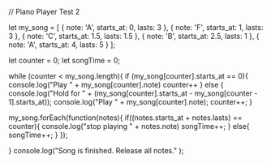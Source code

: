 // Piano Player Test 2

let my_song = [
  { note: 'A', starts_at: 0, lasts: 3 },
  { note: 'F', starts_at: 1, lasts: 3 },
  { note: 'C', starts_at: 1.5, lasts: 1.5 },
  { note: 'B', starts_at: 2.5, lasts: 1 },
  { note: 'A', starts_at: 4, lasts: 5 }
];

let counter = 0;
let songTime = 0;

while (counter < my_song.length){
if (my_song[counter].starts_at == 0){
  console.log("Play " + my_song[counter].note)
  counter++
}
else {
  console.log("Hold for " + (my_song[counter].starts_at - my_song[counter - 1].starts_at));
  console.log("Play " + my_song[counter].note);
  counter++;
}

  my_song.forEach(function(notes){
    if((notes.starts_at + notes.lasts) == counter){
      console.log("stop playing " + notes.note)
      songTime++;
    } else{
      songTime++;
    }
  });

}
  console.log("Song is finished. Release all notes." );

